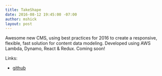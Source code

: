 ```yaml
---
title: TakeShape
date: 2016-08-12 19:45:00 -07:00
author: mshick
layout: post
---
```


Awesome new CMS, using best practices for 2016 to create a responsive, flexible, fast solution for content data modeling. Developed using AWS Lambda, Dynamo, React & Redux. Coming soon!

Links:

* [github](https://github.com/takeshape)